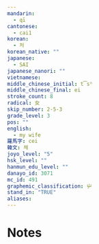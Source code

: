 ```yaml
---
mandarin:
  - qī
cantonese:
  - cai1
korean:
  - 처
korean_native: ""
japanese:
  - SAI
japanese_nanori: ""
vietnamese:
middle_chinese_initial: t͡sʰ
middle_chinese_final: ei
stroke_count: 8
radical: 女
skip_number: 2-5-3
grade_level: 3
pos: ""
english:
  - my wife
羅馬字: cei
韓文: 체
joyo_level: "5"
hsk_level: ""
hanmun_edu_level: ""
danayo_id: 3071
mc_id: 491
graphemic_classification: 屮
stand_in: "TRUE"
aliases:
---
```


# Notes
